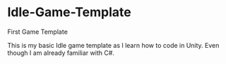 # Idle-Game-Template
First Game Template


This is my basic Idle game template as I learn how to code in Unity. 
Even though I am already familiar with C#.
